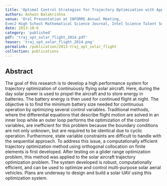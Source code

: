 ```yaml
---
title: 'Optimal Control Strategies for Trajectory Optimization with Applications to Continuous Solar Flight'
authors: Ashwin Balakrishna
venue: 'Oral Presentation at INFORMS Annual Meeting,
E=mc2 High School Mathematical Science Journal, Intel Science Talent Search Semifinalist'
date: 2013-10-6
category: 'published'
pdf: 'traj_opt_solar_flight_2014.pdf'
teaser: 'traj_opt_solar_flight_2014.png'
permalink: /publication/2013-traj_opt_solar_flight
collection: publications
---
```


Abstract
-------
The goal of this research is to develop a high performance system for trajectory optimization of continuously flying solar aircraft. Here, during the day solar power is used to propel the aircraft and to store energy in batteries. The battery energy is then used for continued flight at night. The objective is to find the minimum battery size needed for continuous operation by optimizing several control variables. Traditional methods, where the differential equations that describe flight motion are solved in an inner loop while an outer loop performs the optimization of the control variables, are inefficient for this problem because the boundary conditions are not only unknown, but are required to be identical due to cyclic operation. Furthermore, state variable constraints are difficult to handle with the sequential approach. To address this issue, a computationally efficient trajectory optimization method using orthogonal collocation on finite elements is first developed. After testing on a glider range optimization problem, this method was applied to the solar aircraft trajectory optimization problem. The system developed is robust, computationally efficient, and can be used to optimize and control multi-purpose solar aerial vehicles. Plans are underway to design and build a solar UAV using this optimization system.
